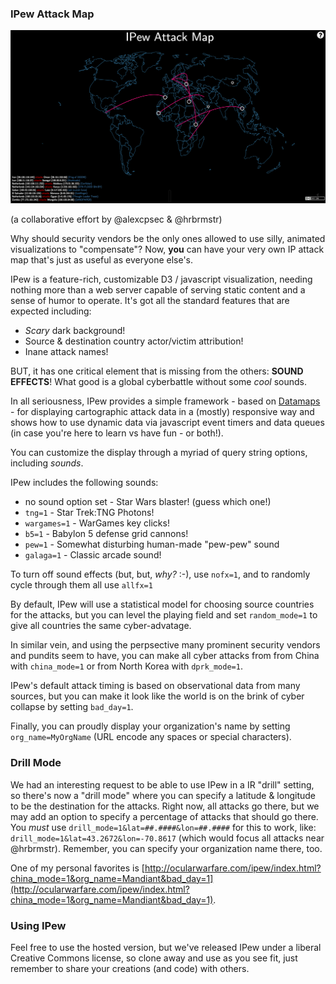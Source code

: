 ### IPew Attack Map

![img](pewpew.png)

(a collaborative effort by @alexcpsec & @hrbrmstr)

Why should security vendors be the only ones allowed to use silly, animated visualizations to "compensate"? Now, **you** can have your very own IP attack map that's just as useful as everyone else's.

IPew is a feature-rich, customizable D3 / javascript visualization, needing nothing more than a web server capable of serving static content and a sense of humor to operate. It's got all the standard features that are expected including:

- _Scary_ dark background!
- Source & destination country actor/victim attribution!
- Inane attack names!

BUT, it has one critical element that is missing from the others: **SOUND EFFECTS**! What good is a global cyberbattle without some _cool_ sounds.

In all seriousness, IPew provides a simple framework - based on [Datamaps](http://datamaps.github.io/) - for displaying cartographic attack data in a (mostly) responsive way and shows how to use dynamic data via javascript event timers and data queues (in case you're here to learn vs have fun - or both!).

You can customize the display through a myriad of query string options, including _sounds_.

IPew includes the following sounds:

- no sound option set - Star Wars blaster! (guess which one!)
- `tng=1` - Star Trek:TNG Photons!
- `wargames=1` - WarGames key clicks!
- `b5=1` - Babylon 5 defense grid cannons!
- `pew=1` - Somewhat disturbing human-made "pew-pew" sound
- `galaga=1` - Classic arcade sound!

To turn off sound effects (but, but, _why?_ :-), use `nofx=1`, and to randomly cycle through them all use `allfx=1`

By default, IPew will use a statistical model for choosing source countries for the attacks, but you can level the playing field and set `random_mode=1` to give all countries the same cyber-advatage.

In similar vein, and using the perpsective many prominent security vendors and pundits seem to have, you can make all cyber attacks from from China with `china_mode=1` or from North Korea with `dprk_mode=1`.

IPew's default attack timing is based on observational data from many sources, but you can make it look like the world is on the brink of cyber collapse by setting `bad_day=1`.

Finally, you can proudly display your organization's name by setting `org_name=MyOrgName` (URL encode any spaces or special characters).

### Drill Mode

We had an interesting request to be able to use IPew in a IR "drill" setting, so there's now a "drill mode" where you can specify a latitude &amp; longitude to be the destination for the attacks. Right now, all attacks go there, but we may add an option to specify a percentage of attacks that should go there. You _must_ use `drill_mode=1&lat=##.####&lon=##.####` for this to work, like: `drill_mode=1&lat=43.2672&lon=-70.8617` (which would focus all attacks near @hrbrmstr). Remember, you can specify your organization name there, too.

One of my personal favorites is [http://ocularwarfare.com/ipew/index.html?china_mode=1&org_name=Mandiant&bad_day=1](http://ocularwarfare.com/ipew/index.html?china_mode=1&org_name=Mandiant&bad_day=1).

### Using IPew

Feel free to use the hosted version, but we've released IPew under a liberal Creative Commons license, so clone away and use as you see fit, just remember to share your creations (and code) with others.

